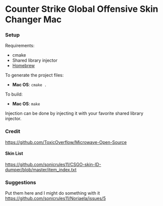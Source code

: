 # Counter Strike Global Offensive Skin Changer Mac

### Setup
Requirements:

* cmake
* Shared library injector
* [Homebrew](https://brew.sh)

To generate the project files:

* **Mac OS**: `cmake .`

To build:

* **Mac OS**: `make`

Injection can be done by injecting it with your favorite shared library injector.

### Credit
https://github.com/ToxicOverflow/Microwave-Open-Source

#### Skin List
https://github.com/sonicrules11/CSGO-skin-ID-dumper/blob/master/item_index.txt

### Suggestions
Put them here and I might do something with it
https://github.com/sonicrules11/Noriaela/issues/5
